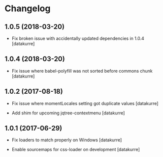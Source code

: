 Changelog
=========

1.0.5 (2018-03-20)
------------------

- Fix broken issue with accidentally updated dependencies in 1.0.4
  [datakurre]


1.0.4 (2018-03-20)
------------------

- Fix issue where babel-polyfill was not sorted before commons chunk
  [datakurre]


1.0.2 (2017-08-18)
------------------

- Fix issue where momentLocales setting got duplicate values
  [datakurre]

- Add shim for upcoming jqtree-contextmenu
  [datakurre]


1.0.1 (2017-06-29)
------------------

- Fix loaders to match properly on Windows
  [datakurre]

- Enable sourcemaps for css-loader on development
  [datakurre]
